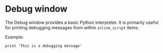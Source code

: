 # Debug window

The Debug window provides a basic Python interpreter. It is primarily useful for printing debugging messages from within `inline_script` items.

Example:

	print 'This is a debugging message'

